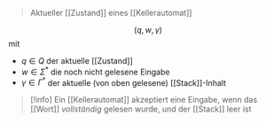> Aktueller [[Zustand]] eines [[Kellerautomat]]

$$(q, w, \gamma)$$ mit 
- $q \in Q$ der aktuelle [[Zustand]]
- $w \in \Sigma^{*}$ die noch nicht gelesene Eingabe
- $\gamma \in \Gamma^{*}$ der aktuelle (von oben gelesene) [[Stack]]-Inhalt


> [!info] Ein [[Kellerautomat]] akzeptiert eine Eingabe, wenn das [[Wort]] _vollständig_ gelesen wurde, und der [[Stack]] leer ist

